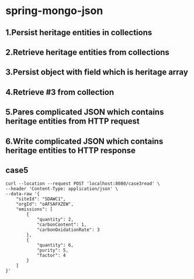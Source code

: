 # spring-mongo-json

## 1.Persist heritage entities in collections
## 2.Retrieve heritage entities from collections
## 3.Persist object with field which is heritage array 
## 4.Retrieve #3 from collection 
## 5.Pares complicated JSON which contains heritage entities from HTTP request
## 6.Write complicated JSON which contains heritage entities to HTTP response

## case5
```shell
curl --location --request POST 'localhost:8080/case3read' \
--header 'Content-Type: application/json' \
--data-raw '{
    "siteId": "SDAWC1",
    "orgId": "oAFSAFXZEW",
    "emissions": [
        {
            "quantity": 2,
            "carbonContent": 1,
            "carbonOxidationRate": 3
        },
        {
            "quantity": 6,
            "purity": 5,
            "factor": 4
        }
    ]
}'
```